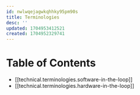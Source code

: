 ```yaml
---
id: nwlwqejagwkqhhky95pm90s
title: Terminologies
desc: ''
updated: 1704953412521
created: 1704952329741
---
```


# Table of Contents

- [[technical.terminologies.software-in-the-loop]]
- [[technical.terminologies.hardware-in-the-loop]]